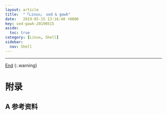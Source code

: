 ```yaml
---
layout: article
title:  "「Linux」 sed & gawk"
date:   2019-05-15 13:16:40 +0800
key: sed-gawk-20190515
aside:
  toc: true
category: [Linux, Shell]
sidebar:
  nav: Shell
---
```


<!--more-->




-------------------  
 [End]()
{:.warning}  


# 附录
## A 参考资料
